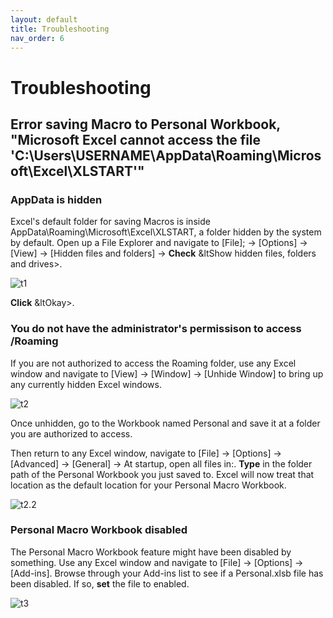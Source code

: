 ```yaml
---
layout: default
title: Troubleshooting
nav_order: 6
---
```


# Troubleshooting

## Error saving Macro to Personal Workbook, "Microsoft Excel cannot access the file 'C:\Users\USERNAME\AppData\Roaming\Microsoft\Excel\XLSTART'"

### AppData is hidden

Excel's default folder for saving Macros is inside AppData\Roaming\Microsoft\Excel\XLSTART, a folder hidden by the system by default. Open up a File Explorer and navigate to [File]; -> [Options] -> [View] -> [Hidden files and folders] -> **Check** &ltShow hidden files, folders and drives&gt;.

![t1](https://github.com/chase-lsc/Task-Automation-With-Excel-Macros/blob/gh-pages/images/t1.png?raw=true) 

**Click** &ltOkay&gt;.

### You do not have the administrator's permissison to access /Roaming

If you are not authorized to access the Roaming folder, use any Excel window and navigate to [View] -> [Window] -> [Unhide Window] to bring up any currently hidden Excel windows.

![t2](https://github.com/chase-lsc/Task-Automation-With-Excel-Macros/blob/gh-pages/images/t2.png?raw=true) 

Once unhidden, go to the Workbook named Personal and save it at a folder you are authorized to access.

Then return to any Excel window, navigate to [File] -> [Options] -> [Advanced] -> [General] -> At startup, open all files in:. **Type** in the folder path of the Personal Workbook you just saved to. Excel will now treat that location as the default location for your Personal Macro Workbook.

![t2.2](https://github.com/chase-lsc/Task-Automation-With-Excel-Macros/blob/gh-pages/images/t2.2.png?raw=true) 

### Personal Macro Workbook disabled

The Personal Macro Workbook feature might have been disabled by something. Use any Excel window and navigate to [File] -> [Options] -> [Add-ins]. Browse through your Add-ins list to see if a Personal.xlsb file has been disabled. If so, **set** the file to enabled.

![t3](https://github.com/chase-lsc/Task-Automation-With-Excel-Macros/blob/gh-pages/images/t3.png?raw=true) 

